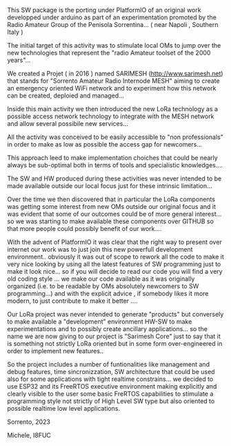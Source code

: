 This SW package is the porting under PlatformIO of an original work developped under arduino as part of an experimentation promoted by the Radio Amateur Group of the Penisola Sorrentina... ( near Napoli , Southern Italy )

The initial target of this activity was to stimulate local OMs to jump over the new technologies  that represent the "radio Amateur toolset of the 2000 years"...  

We created a Projet ( in 2016 ) named SARIMESH (http://www.sarimesh.net) that stands for "Sorrento Amateur Radio Internode MESH" aiming to create  an emergency oriented WiFi network and to experiment how this network can be created, deploied and managed...

Inside this main activity we then introduced the new LoRa technology as a possible access network technology to integrate with the MESH network and allow several possibile new services...

All the activity was conceived to be easily accessible to "non professionals" in order to make as low as possible the access gap for newcomers...

This approach leed to make implementation  choiches  that could be nearly always be sub-optimal both in terms of tools and specialistic knowledges....

The SW and HW produced during these activities was never intended to be made available outside our local focus just for these intrinsic limitation...

Over the time we then discovered that in particular the LoRa components was getting some interest from new OMs outside our original focus and it was evident that some of our outcomes could be of more general interest... so we was starting to make available these components  over GITHUB so that more people could possibly benefit of our work....

With the advent of PlatformIO it was clear that the right way to present over internet our work was to just join this new powerfull development environment..  obviously it was out of scope to rework all the code to make it very nice looking by using all the latest features of SW programming just to make it look nice... so if you will decide to read our code you will find a very old coding style ... we make our code available as it was originally organized  (i.e. to be readable by  OMs absolutely newcomers to SW programming...) and with the explicit advice , if somebody likes it more modern, to just contribute to make it better ....

Our LoRa project was never intended to generate "products" but conversely to make available a "development" environment HW-SW to make experimentations and to possibly create ancillary applications...  so the name we are now giving to our project is  "Sarimesh Core" just to say that it is something not strictly LoRa oriented but in some form over-engineered in order to implement new features..

So the project includes a number of funtionalities like management and debug features, time sincronizzation, SW architecture that could be used also for some applications with tight realtime constrains... we decided to use ESP32 and its FreeRTOS  executive environment making explicitly and clearly visible to the user some basic FreRTOS capabilities to stimulate a programming style not strictly of High Level SW type but also oriented to possible realtime low level applications.

Sorrento, 2023

Michele, I8FUC



